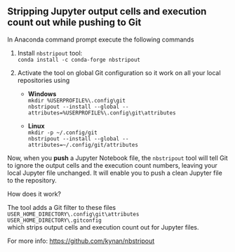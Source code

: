 
## Stripping Jupyter output cells and execution count out while pushing to Git

In Anaconda command prompt execute the following commands
1. Install `nbstripout` tool:\
`conda install -c conda-forge nbstripout`

2. Activate the tool on global Git configuration so it work on all your local repositories using
   * **Windows**\
`mkdir %USERPROFILE%\.config\git`\
`nbstripout --install --global --attributes=%USERPROFILE%\.config\git\attributes`

   * **Linux**\
`mkdir -p ~/.config/git`\
`nbstripout --install --global --attributes=~/.config/git/attributes`

Now, when you **push** a Jupyter Notebook file, the `nbstripout` tool will tell Git to ignore the output cells and the execution count numbers, leaving your local Jupyter file unchanged. It will enable you to push a clean Jupyter file to the repository.

How does it work?

The tool adds a Git filter to these files\
`USER_HOME_DIRECTORY\.config\git\attributes`\
`USER_HOME_DIRECTORY\.gitconfig`\
which strips output cells and execution count out for Jupyter files.

For more info: https://github.com/kynan/nbstripout

